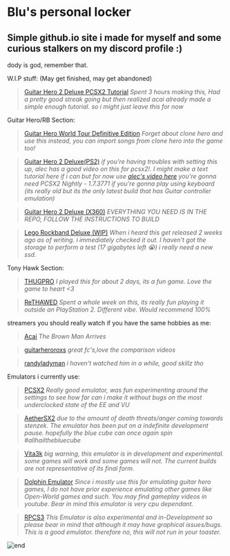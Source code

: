 # Blu's personal locker

## Simple github.io site i made for myself and some curious stalkers on my discord profile :)
dody is god, remember that.



W.I.P stuff: (May get finished, may get abandoned)

> [Guitar Hero 2 Deluxe PCSX2 Tutorial](guitarhero2deluxetut/README.md) *Spent 3 hours making this, Had a pretty good streak going but then realized acai already made a simple enough tutorial. so i might just leave this for now*







Guitar Hero/RB Section: 

> [Guitar Hero World Tour Definitive Edition](https://ghwt.de)
*Forget about clone hero and use this instead, you can import songs from clone hero into the game too!*

> [Guitar Hero 2 Deluxe(PS2)](https://github.com/hmxmilohax/Guitar-Hero-II-Deluxe)
> *if you're having troubles with setting this up, alec has a good video on this for pcsx2!. I might make a text tutorial here if i can but for now use [alec's video here](https://www.youtube.com/watch?v=LJ8JIMBVBmE&t=378s)*
> *you're gonna need PCSX2 Nightly - 1.7.3771 if you're gonna play using keyboard (its really old but its the only latest build that has Guitar controller emulation)*

> [Guitar Hero 2 Deluxe (X360)](https://github.com/hmxmilohax/Guitar-Hero-II-Deluxe-360)
*EVERYTHING YOU NEED IS IN THE REPO, FOLLOW THE INSTRUCTIONS TO BUILD*

> [Lego Rockband Deluxe (WIP)](https://github.com/hmxmilohax/lego-rock-band-deluxe) *When i heard this get released 2 weeks ago as of writing. i immediately checked it out. I haven't got the storage to perform a test (17 gigabytes left 😭) i really need a new ssd.*





Tony Hawk Section: 

> [THUGPRO](http://thugpro.com/)
*I played this for about 2 days, its a fun game. Love the game to heart <3*

> [ReTHAWED](https://rethawed.webflow.io/)
*Spent a whole week on this, its really fun playing it outside an PlayStation 2. Different vibe. Would recommend 100%*





streamers you should really watch if you have the same hobbies as me:

> [Acai](https://www.youtube.com/channel/UC3r2fHMP1OXoKt-FBgwVnOA)
*The Brown Man Arrives*

> [guitarheroroxs](https://m.youtube.com/user/guitarheroROXS)
*great fc's,love the comparison videos*

>[randyladyman](https://www.youtube.com/channel/UCymX7U9bkmXIKYmQEU3DqwA)
*i haven't watched him in a while, good skillz tho*




Emulators i currently use:

> [PCSX2](https://pcsx2.net)
*Really good emulator, was fun experimenting around the settings to see how far can i make it without bugs on the most underclocked state of the EE and VU*

>[AetherSX2](https://www.aethersx2.com/archive/)
*due to the amount of death threats/anger coming towards stenzek. The emulator has been put on a indefinite development pause. hopefully the blue cube can once again spin #allhailthebluecube*

> [Vita3k](https://vita3k.org/)
*big warning, this emulator is in development and experimental. some games will work and some games will not. The current builds are not representative of its final form.*

> [Dolphin Emulator](https://dolphin-emu.org/)
*Since i mostly use this for emulating guitar hero games, I do not have prior experience emulating other games like Open-World games and such. You may find gameplay videos in youtube. Bear in mind this emulator is very cpu dependant.*

> [RPCS3](https://rpcs3.net/)
*This Emulator is also experimental and in-Development so please bear in mind that although it may have graphical issues/bugs. This is a good emulator. therefore no, this will not run in your toaster.*
























![end](https://user-images.githubusercontent.com/75001880/219963755-eeb151d0-b48d-481b-a3b2-fd7b4045d7dd.png)
